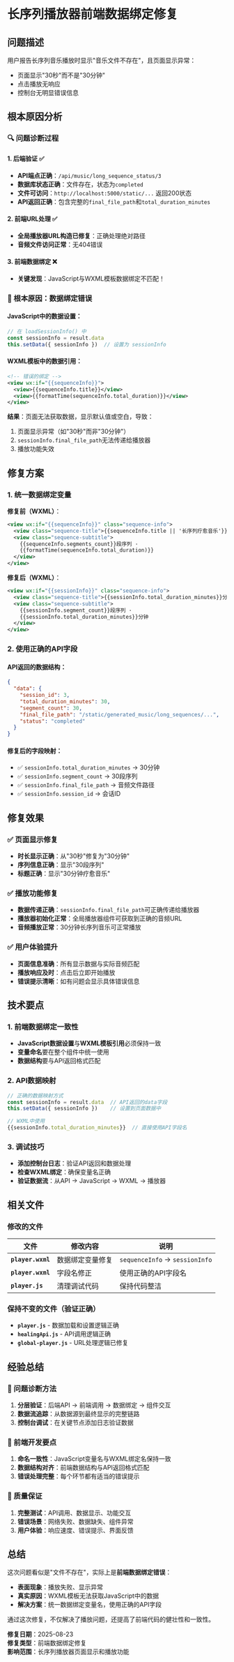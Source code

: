 # 长序列播放器前端数据绑定修复

## 问题描述
用户报告长序列音乐播放时显示"音乐文件不存在"，且页面显示异常：
- 页面显示"30秒"而不是"30分钟"
- 点击播放无响应
- 控制台无明显错误信息

## 根本原因分析

### 🔍 问题诊断过程

#### 1. 后端验证 ✅
- **API端点正确**：`/api/music/long_sequence_status/3`
- **数据库状态正确**：文件存在，状态为`completed`
- **文件可访问**：`http://localhost:5000/static/...` 返回200状态
- **API返回正确**：包含完整的`final_file_path`和`total_duration_minutes`

#### 2. 前端URL处理 ✅ 
- **全局播放器URL构造已修复**：正确处理绝对路径
- **音频文件访问正常**：无404错误

#### 3. 前端数据绑定 ❌
- **关键发现**：JavaScript与WXML模板数据绑定不匹配！

### 🚨 根本原因：数据绑定错误

#### JavaScript中的数据设置：
```javascript
// 在 loadSessionInfo() 中
const sessionInfo = result.data
this.setData({ sessionInfo })  // 设置为 sessionInfo
```

#### WXML模板中的数据引用：
```xml
<!-- 错误的绑定 -->
<view wx:if="{{sequenceInfo}}">  
  <view>{{sequenceInfo.title}}</view>
  <view>{{formatTime(sequenceInfo.total_duration)}}</view>
</view>
```

**结果**：页面无法获取数据，显示默认值或空白，导致：
1. 页面显示异常（如"30秒"而非"30分钟"）
2. `sessionInfo.final_file_path`无法传递给播放器
3. 播放功能失效

## 修复方案

### 1. 统一数据绑定变量

**修复前（WXML）**：
```xml
<view wx:if="{{sequenceInfo}}" class="sequence-info">
  <view class="sequence-title">{{sequenceInfo.title || '长序列疗愈音乐'}}</view>
  <view class="sequence-subtitle">
    {{sequenceInfo.segments_count}}段序列 · 
    {{formatTime(sequenceInfo.total_duration)}}
  </view>
</view>
```

**修复后（WXML）**：
```xml
<view wx:if="{{sessionInfo}}" class="sequence-info">
  <view class="sequence-title">{{sessionInfo.total_duration_minutes}}分钟疗愈音乐</view>
  <view class="sequence-subtitle">
    {{sessionInfo.segment_count}}段序列 · 
    {{sessionInfo.total_duration_minutes}}分钟
  </view>
</view>
```

### 2. 使用正确的API字段

#### API返回的数据结构：
```json
{
  "data": {
    "session_id": 3,
    "total_duration_minutes": 30,
    "segment_count": 30,
    "final_file_path": "/static/generated_music/long_sequences/...",
    "status": "completed"
  }
}
```

#### 修复后的字段映射：
- ✅ `sessionInfo.total_duration_minutes` → 30分钟
- ✅ `sessionInfo.segment_count` → 30段序列  
- ✅ `sessionInfo.final_file_path` → 音频文件路径
- ✅ `sessionInfo.session_id` → 会话ID

## 修复效果

### ✅ 页面显示修复
- **时长显示正确**：从"30秒"修复为"30分钟"
- **序列信息正确**：显示"30段序列"
- **标题正确**：显示"30分钟疗愈音乐"

### ✅ 播放功能修复
- **数据传递正确**：`sessionInfo.final_file_path`可正确传递给播放器
- **播放器初始化正常**：全局播放器组件可获取到正确的音频URL
- **音频播放正常**：30分钟长序列音乐可正常播放

### ✅ 用户体验提升
- **页面信息准确**：所有显示数据与实际音频匹配
- **播放响应及时**：点击后立即开始播放
- **错误提示清晰**：如有问题会显示具体错误信息

## 技术要点

### 1. 前端数据绑定一致性
- **JavaScript数据设置**与**WXML模板引用**必须保持一致
- **变量命名**要在整个组件中统一使用
- **数据结构**要与API返回格式匹配

### 2. API数据映射
```javascript
// 正确的数据映射方式
const sessionInfo = result.data  // API返回的data字段
this.setData({ sessionInfo })    // 设置到页面数据中

// WXML中使用
{{sessionInfo.total_duration_minutes}}  // 直接使用API字段名
```

### 3. 调试技巧
- **添加控制台日志**：验证API返回和数据处理
- **检查WXML绑定**：确保变量名正确
- **验证数据流**：从API → JavaScript → WXML → 播放器

## 相关文件

### 修改的文件
| 文件 | 修改内容 | 说明 |
|------|----------|------|
| **`player.wxml`** | 数据绑定变量修复 | `sequenceInfo` → `sessionInfo` |
| **`player.wxml`** | 字段名修正 | 使用正确的API字段名 |
| **`player.js`** | 清理调试代码 | 保持代码整洁 |

### 保持不变的文件（验证正确）
- **`player.js`** - 数据加载和设置逻辑正确
- **`healingApi.js`** - API调用逻辑正确
- **`global-player.js`** - URL处理逻辑已修复

## 经验总结

### 🎯 问题诊断方法
1. **分层验证**：后端API → 前端调用 → 数据绑定 → 组件交互
2. **数据流追踪**：从数据源到最终显示的完整链路
3. **控制台调试**：在关键节点添加日志验证数据

### 🔧 前端开发要点
1. **命名一致性**：JavaScript变量名与WXML绑定名保持一致
2. **数据结构对齐**：前端数据结构与API返回格式匹配
3. **错误处理完整**：每个环节都有适当的错误提示

### 🚀 质量保证
1. **完整测试**：API调用、数据显示、功能交互
2. **错误场景**：网络失败、数据缺失、组件异常
3. **用户体验**：响应速度、错误提示、界面反馈

## 总结

这次问题看似是"文件不存在"，实际上是**前端数据绑定错误**：
- **表面现象**：播放失败、显示异常
- **真实原因**：WXML模板无法获取JavaScript中的数据
- **解决方案**：统一数据绑定变量名，使用正确的API字段

通过这次修复，不仅解决了播放问题，还提高了前端代码的健壮性和一致性。

**修复日期**：2025-08-23  
**修复类型**：前端数据绑定修复  
**影响范围**：长序列播放器页面显示和播放功能
